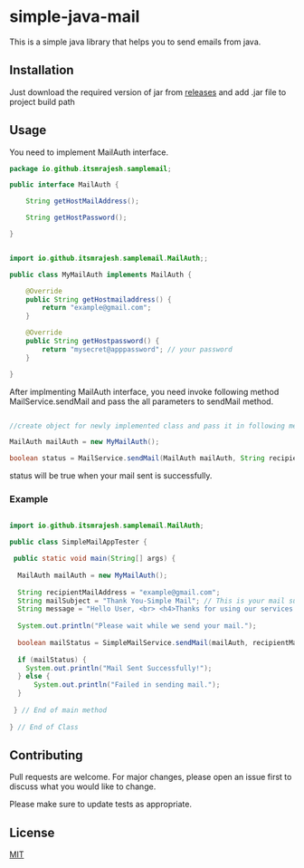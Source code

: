 # simple-java-mail

This is a simple java library that helps you to send emails from java.

## Installation

Just download the required version of jar from [releases](https://github.com/itsmrajesh/simple-java-mail/releases) and add .jar file to project build path

## Usage

You need to implement MailAuth interface.

```java
package io.github.itsmrajesh.samplemail;

public interface MailAuth {

	String getHostMailAddress();

	String getHostPassword();

}
```


```java

import io.github.itsmrajesh.samplemail.MailAuth;;

public class MyMailAuth implements MailAuth {

	@Override
	public String getHostmailaddress() {
		return "example@gmail.com";
	}

	@Override
	public String getHostpassword() {
		return "mysecret@apppassword"; // your password 
	}

}


```


After implmenting MailAuth interface, you need invoke following method MailService.sendMail and pass the all parameters to sendMail method. 

```java

//create object for newly implemented class and pass it in following method

MailAuth mailAuth = new MyMailAuth(); 

boolean status = MailService.sendMail(MailAuth mailAuth, String recipientMailAddress, String mailSubject, String message);

```

status will be true when your mail sent is successfully.

### Example

```java

import io.github.itsmrajesh.samplemail.MailAuth;

public class SimpleMailAppTester {

 public static void main(String[] args) {
		
  MailAuth mailAuth = new MyMailAuth();
		
  String recipientMailAddress = "example@gmail.com";
  String mailSubject = "Thank You-Simple Mail"; // This is your mail subject
  String message = "Hello User, <br> <h4>Thanks for using our services.</h4> <br> <br> Thank You, <br> Team Simple Mail.";
		
  System.out.println("Please wait while we send your mail.");
		
  boolean mailStatus = SimpleMailService.sendMail(mailAuth, recipientMailAddress, mailSubject, message);
		
  if (mailStatus) {
	System.out.println("Mail Sent Successfully!");
  } else {
	  System.out.println("Failed in sending mail.");
  }
  
 } // End of main method
 
} // End of Class

```



## Contributing
Pull requests are welcome. For major changes, please open an issue first to discuss what you would like to change.

Please make sure to update tests as appropriate.

## License
[MIT](https://choosealicense.com/licenses/mit/)
